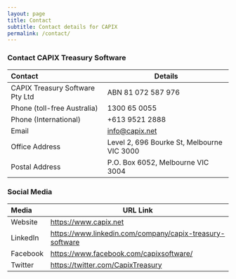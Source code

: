 ```yaml
---
layout: page
title: Contact
subtitle: Contact details for CAPIX
permalink: /contact/
---
```


### Contact CAPIX Treasury Software

| Contact | Details |
|:----------|------------- |
| CAPIX Treasury Software Pty Ltd | ABN 81 072 587 976 |
| Phone (toll-free Australia) | 1300 65 0055 |
| Phone (International) | +613 9521 2888 |
| Email | info@capix.net |
| Office Address | Level 2, 696 Bourke St, Melbourne VIC 3000 |
| Postal Address | P.O. Box 6052, Melbourne VIC 3004 |


### Social Media

| Media | URL Link |
|:---------------|------------------------------------|
| Website	| <a href="https://www.capix.net" target="_blank">https://www.capix.net</a> |
| LinkedIn	| <a href="https://www.linkedin.com/company/capix-treasury-software" target="_blank">https://www.linkedin.com/company/capix-treasury-software</a> |
| Facebook	| <a href="https://www.facebook.com/capixsoftware/" target="_blank">https://www.facebook.com/capixsoftware/</a> |
| Twitter	| <a href="https://twitter.com/CapixTreasury" target="_blank">https://twitter.com/CapixTreasury</a> |
